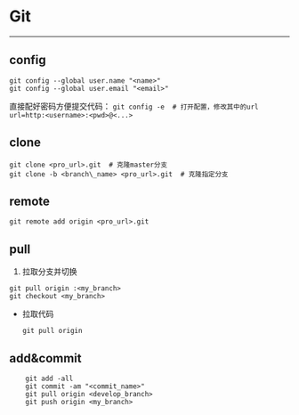 # Git
---
## config
```
git config --global user.name "<name>"
git config --global user.email "<email>"
```
直接配好密码方便提交代码：
`git config -e  # 打开配置，修改其中的url`
`url=http:<username>:<pwd>@<...>`

## clone
```
git clone <pro_url>.git  # 克隆master分支
git clone -b <branch\_name> <pro_url>.git  # 克隆指定分支
```
## remote
`git remote add origin <pro_url>.git`

## pull
1. 拉取分支并切换
```
git pull origin :<my_branch>
git checkout <my_branch>
```
- 拉取代码

    `git pull origin`
## add&commit
```
    git add -all
    git commit -am "<commit_name>"
    git pull origin <develop_branch>
    git push origin <my_branch>
```


